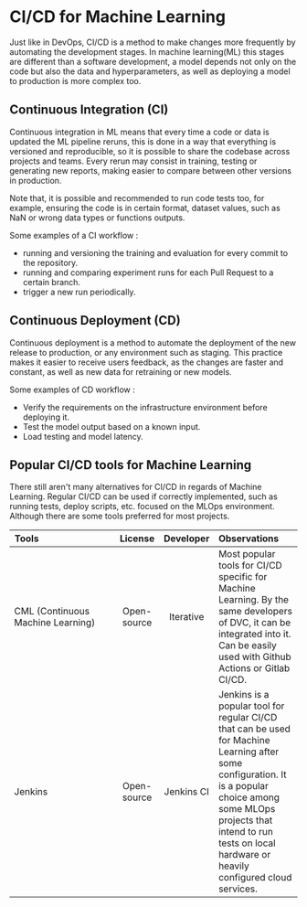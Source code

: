 # CI/CD for Machine Learning 

Just like in DevOps, CI/CD is a method to make changes more frequently by automating the development stages. In machine learning(ML) this stages are different than a software development, a model depends not only on the code but also the data and hyperparameters, as well as deploying a model to production is more complex too.

## Continuous Integration (CI)

Continuous integration in ML means that every time a code or data is updated the ML pipeline reruns, this is done in a way that everything is versioned and reproducible, so it is possible to share the codebase across projects and teams. Every rerun may consist in training, testing or generating new reports, making easier to compare between other versions in production.

Note that, it is possible and recommended to run code tests too, for example, ensuring the code is in certain format, dataset values, such as NaN or wrong data types or functions outputs.

Some examples of a CI workflow :

- running and versioning the training and evaluation for every commit to the repository.
- running and comparing experiment runs for each Pull Request to a certain branch.
- trigger a new run periodically.

## Continuous Deployment (CD)

Continuous deployment is a method to automate the deployment of the new release to production, or any environment such as staging. This practice makes it easier to receive users feedback, as the changes are faster and constant, as well as new data for retraining or new models.

Some examples of CD workflow :

- Verify the requirements on the infrastructure environment before deploying it.
- Test the model output based on a known input.
- Load testing and model latency.
  
## Popular CI/CD tools for Machine Learning

There still aren't many alternatives for CI/CD in regards of Machine Learning. Regular CI/CD can be used if correctly implemented, such as running tests, deploy scripts, etc. focused on the MLOps environment. Although there are some tools preferred for most projects.

<center>

| Tools                             | License           | Developer  | Observations |
| --------------------------------- |:-----------------:|:----------:|:------------ |
| CML (Continuous Machine Learning) | Open-source       | Iterative  | Most popular tools for CI/CD specific for Machine Learning. By the same developers of DVC, it can be integrated into it. Can be easily used with Github Actions or Gitlab CI/CD.|
| Jenkins                          | Open-source       | Jenkins CI | Jenkins is a popular tool for regular CI/CD that can be used for Machine Learning after some configuration. It is a popular choice among some MLOps projects that intend to run tests on local hardware or heavily configured cloud services.|

</center>